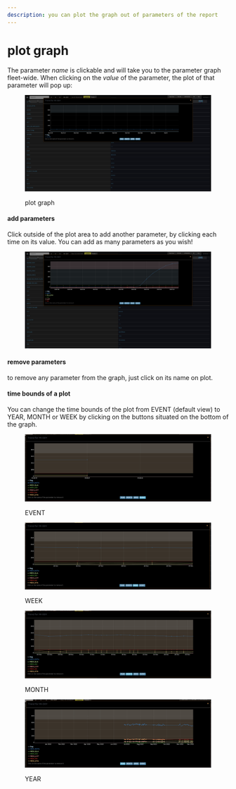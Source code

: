 ```yaml
---
description: you can plot the graph out of parameters of the report
---
```


# plot graph

The parameter _name_ is clickable and will take you to the parameter graph fleet-wide. When clicking on the _value_ of the parameter, the plot of that parameter will pop up:&#x20;

<figure><img src="../../../../.gitbook/assets/Screenshot 2023-08-04 at 14.48.20.png" alt=""><figcaption><p>plot graph</p></figcaption></figure>

#### add parameters

Click outside of the plot area to add another parameter, by clicking each time on its value.  You can add as many parameters as you wish!

<figure><img src="../../../../.gitbook/assets/Screenshot 2023-08-04 at 14.51.11.png" alt=""><figcaption></figcaption></figure>

#### remove parameters

to remove any parameter from the graph, just click on its name on plot.

#### time bounds of a plot

You can change the time bounds of the plot from EVENT (default view) to YEAR, MONTH or WEEK by clicking on the buttons situated on the bottom of the graph.

<div>

<figure><img src="../../../../.gitbook/assets/Screenshot 2023-08-04 at 14.56.15.png" alt=""><figcaption><p>EVENT</p></figcaption></figure>

 

<figure><img src="../../../../.gitbook/assets/Screenshot 2023-08-04 at 14.56.08.png" alt=""><figcaption><p>WEEK</p></figcaption></figure>

 

<figure><img src="../../../../.gitbook/assets/Screenshot 2023-08-04 at 14.56.01.png" alt=""><figcaption><p>MONTH</p></figcaption></figure>

 

<figure><img src="../../../../.gitbook/assets/Screenshot 2023-08-04 at 14.55.53.png" alt=""><figcaption><p>YEAR</p></figcaption></figure>

</div>

